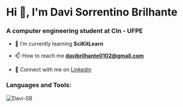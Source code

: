<h1 align="left">Hi 👋, I'm Davi Sorrentino Brilhante</h1>
<h3 align="left">A computer engineering student at CIn - UFPE</h3>

- 🌱 I’m currently learning **SciKitLearn**

- 📫 How to reach me **davibrilhante0102@gmail.com**

- 🔵 Connect with me on [Linkedin](https://www.linkedin.com/in/davi-brilhante-623059279/)

<h3 align="left">Languages and Tools:</h3>
<p>
  <img align="left" 
       src="https://github-readme-stats.vercel.app/api/top-langs?username=Davi-SB&show_icons=true&locale=en&layout=compact&theme=dark" 
       alt="Davi-SB" />
</p>
